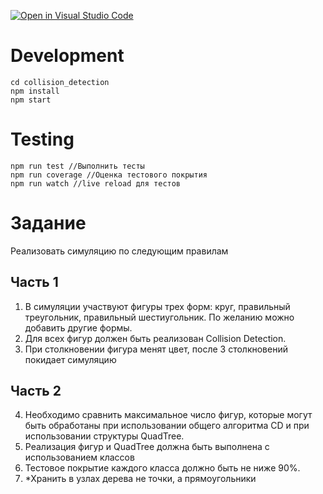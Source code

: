 [![Open in Visual Studio Code](https://classroom.github.com/assets/open-in-vscode-f059dc9a6f8d3a56e377f745f24479a46679e63a5d9fe6f495e02850cd0d8118.svg)](https://classroom.github.com/online_ide?assignment_repo_id=6963894&assignment_repo_type=AssignmentRepo)
# Development

```
cd collision_detection
npm install
npm start
```
# Testing
```
npm run test //Выполнить тесты
npm run coverage //Оценка тестового покрытия
npm run watch //live reload для тестов
```

# Задание
Реализовать симуляцию по следующим правилам
## Часть 1
1. В симуляции участвуют фигуры трех форм: круг, правильный треугольник, правильный шестиугольник. По желанию можно добавить другие формы.
2. Для всех фигур должен быть реализован Collision Detection.
3. При столкновении фигура менят цвет, после 3 столкновений покидает симуляцию
## Часть 2
4. Необходимо сравнить максимальное число фигур, которые могут быть обработаны при использовании общего алгоритма CD и при использовании структуры QuadTree.
5. Реализация фигур и QuadTree должна быть выполнена с использованием классов
6. Тестовое покрытие каждого класса должно быть не ниже 90%.
7. *Хранить в узлах дерева не точки, а прямоугольники

